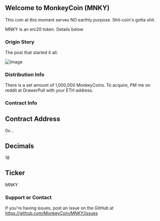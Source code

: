 ## Welcome to MonkeyCoin (MNKY)

This coin at this moment serves NO earthly purpose. Shit-coin's gotta shit.

MNKY is an erc20 token. Details below

### Origin Story

The post that started it all:

![Image](https://i.redd.it/fp3i8k0bo1801.jpg)


### Distribution Info 
There is a set amount of 1,000,000 MonkeyCoins.
To acquire, PM me on reddit at DrawerPull with your ETH address.


### Contract Info

## Contract Address
0x...

## Decimals
18

## Ticker
MNKY

### Support or Contact

If you're having issues, post an issue on the GitHub at 
https://github.com/MonkeyCoin/MNKY/issues

